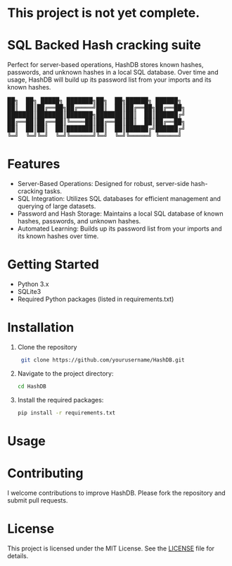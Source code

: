 # This project is not yet complete.
# SQL Backed Hash cracking suite
Perfect for server-based operations, HashDB stores known hashes, passwords, and unknown hashes in a local SQL database. Over time and usage, HashDB will build up its password list from your imports and its known hashes.
<pre>
██╗  ██╗ █████╗ ███████╗██╗  ██╗██████╗ ██████╗ 
██║  ██║██╔══██╗██╔════╝██║  ██║██╔══██╗██╔══██╗
███████║███████║███████╗███████║██║  ██║██████╔╝
██╔══██║██╔══██║╚════██║██╔══██║██║  ██║██╔══██╗
██║  ██║██║  ██║███████║██║  ██║██████╔╝██████╔╝
╚═╝  ╚═╝╚═╝  ╚═╝╚══════╝╚═╝  ╚═╝╚═════╝ ╚═════╝ </pre>
# Features
- Server-Based Operations: Designed for robust, server-side hash-cracking tasks.
- SQL Integration: Utilizes SQL databases for efficient management and querying of large datasets.
- Password and Hash Storage: Maintains a local SQL database of known hashes, passwords, and unknown hashes.
- Automated Learning: Builds up its password list from your imports and its known hashes over time.
# Getting Started
- Python 3.x
- SQLite3
- Required Python packages (listed in requirements.txt)
# Installation
1. Clone the repository
    ```bash
     git clone https://github.com/yourusername/HashDB.git
2. Navigate to the project directory:
   ```bash
   cd HashDB
3. Install the required packages:
   ```bash
   pip install -r requirements.txt
# Usage

# Contributing
I welcome contributions to improve HashDB. Please fork the repository and submit pull requests.

# License
This project is licensed under the MIT License. See the [LICENSE](LICENSE) file for details.
